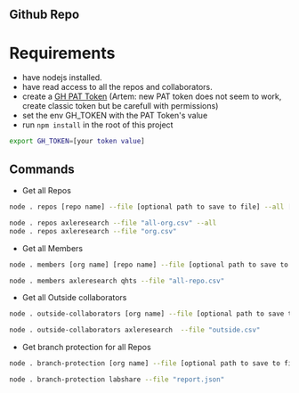 ## Github Repo

# Requirements
- have nodejs installed.
- have read access to all the repos and collaborators.
- create a [GH PAT Token](https://docs.github.com/en/authentication/keeping-your-account-and-data-secure/creating-a-personal-access-token)
  (Artem: new PAT token does not seem to work, create classic token but be carefull with permissions)
- set the env GH_TOKEN with the PAT Token's value
- run `npm install` in the root of this project
```sh
export GH_TOKEN=[your token value]
```

## Commands
- Get all Repos
```sh
node . repos [repo name] --file [optional path to save to file] --all [optional includes all the repo members]

node . repos axleresearch --file "all-org.csv" --all
node . repos axleresearch --file "org.csv"
```

- Get all Members
```sh
node . members [org name] [repo name] --file [optional path to save to file]

node . members axleresearch qhts --file "all-repo.csv"
```

- Get all Outside collaborators
```sh
node . outside-collaborators [org name] --file [optional path to save to file]

node . outside-collaborators axleresearch  --file "outside.csv"
```

- Get branch protection for all Repos
```sh
node . branch-protection [org name] --file [optional path to save to file] --verbose [optional verbose output, also -v]

node . branch-protection labshare --file "report.json"
```